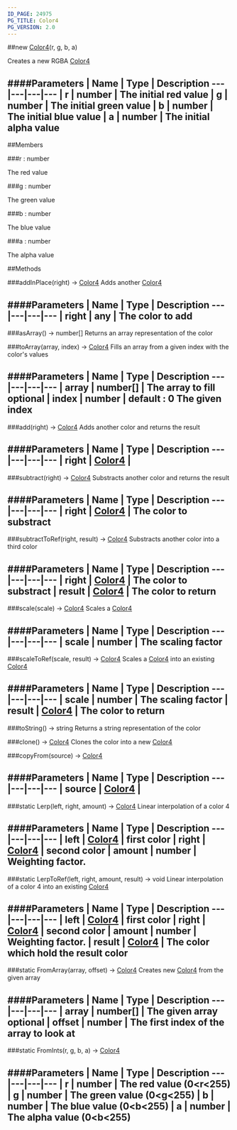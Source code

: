 ```yaml
---
ID_PAGE: 24975
PG_TITLE: Color4
PG_VERSION: 2.0
---
```

##new [Color4](/classes/Color4)(r, g, b, a)



Creates a new RGBA [Color4](/classes/Color4)




####Parameters
 | Name | Type | Description
---|---|---|---
 | r | number | The initial red value
 | g | number | The initial green value
 | b | number | The initial blue value
 | a | number | The initial alpha value
---

##Members

###r : number




The red value



###g : number




The green value



###b : number




The blue value



###a : number




The alpha value











##Methods

###addInPlace(right) &rarr; [Color4](/classes/Color4)
Adds another [Color4](/classes/Color4)





####Parameters
 | Name | Type | Description
---|---|---|---
 | right | any | The color to add
---

###asArray() &rarr; number[]
Returns an array representation of the color






###toArray(array, index) &rarr; [Color4](/classes/Color4)
Fills an array from a given index with the color's values





####Parameters
 | Name | Type | Description
---|---|---|---
 | array | number[] | The array to fill
optional | index | number | default : 0 The given index
---

###add(right) &rarr; [Color4](/classes/Color4)
Adds another color and returns the result





####Parameters
 | Name | Type | Description
---|---|---|---
 | right | [Color4](/classes/Color4) | 
---

###subtract(right) &rarr; [Color4](/classes/Color4)
Substracts another color and returns the result





####Parameters
 | Name | Type | Description
---|---|---|---
 | right | [Color4](/classes/Color4) | The color to substract
---

###subtractToRef(right, result) &rarr; [Color4](/classes/Color4)
Substracts another color into a third color





####Parameters
 | Name | Type | Description
---|---|---|---
 | right | [Color4](/classes/Color4) | The color to substract
 | result | [Color4](/classes/Color4) | The color to return
---

###scale(scale) &rarr; [Color4](/classes/Color4)
Scales a [Color4](/classes/Color4)





####Parameters
 | Name | Type | Description
---|---|---|---
 | scale | number | The scaling factor
---

###scaleToRef(scale, result) &rarr; [Color4](/classes/Color4)
Scales a [Color4](/classes/Color4) into an existing [Color4](/classes/Color4)





####Parameters
 | Name | Type | Description
---|---|---|---
 | scale | number | The scaling factor
 | result | [Color4](/classes/Color4) | The color to return
---

###toString() &rarr; string
Returns a string representation of the color






###clone() &rarr; [Color4](/classes/Color4)
Clones the color into a new [Color4](/classes/Color4)






###copyFrom(source) &rarr; [Color4](/classes/Color4)

####Parameters
 | Name | Type | Description
---|---|---|---
 | source | [Color4](/classes/Color4) | 
---

###static Lerp(left, right, amount) &rarr; [Color4](/classes/Color4)
Linear interpolation of a color 4





####Parameters
 | Name | Type | Description
---|---|---|---
 | left | [Color4](/classes/Color4) | first color
 | right | [Color4](/classes/Color4) | second color
 | amount | number | Weighting factor.
---

###static LerpToRef(left, right, amount, result) &rarr; void
Linear interpolation of a color 4 into an existing [Color4](/classes/Color4)





####Parameters
 | Name | Type | Description
---|---|---|---
 | left | [Color4](/classes/Color4) | first color
 | right | [Color4](/classes/Color4) | second color
 | amount | number | Weighting factor.
 | result | [Color4](/classes/Color4) | The color which hold the result color
---

###static FromArray(array, offset) &rarr; [Color4](/classes/Color4)
Creates new [Color4](/classes/Color4) from the given array





####Parameters
 | Name | Type | Description
---|---|---|---
 | array | number[] | The given array
optional | offset | number | The first index of the array to look at
---

###static FromInts(r, g, b, a) &rarr; [Color4](/classes/Color4)

####Parameters
 | Name | Type | Description
---|---|---|---
 | r | number | The red value (0&lt;r&lt;255)
 | g | number | The green value (0&lt;g&lt;255)
 | b | number | The blue value (0&lt;b&lt;255)
 | a | number | The alpha value (0&lt;b&lt;255)
---
